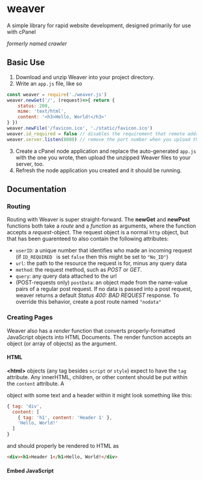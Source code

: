 # weaver
A simple library for rapid website development, designed primarily for use with cPanel

*formerly named crawler*

## Basic Use
1. Download and unzip Weaver into your project directory.
2. Write an `app.js` file, like so
```javascript
const weaver = require('./weaver.js')
weaver.newGet('/', (request)=>{ return {
    status: 200,
    mime: 'text/html',
    content: '<h3>Hello, World!</h3>'
} })
weaver.newFile('/favicon.ico', './static/favicon.ico')
weaver.id_required = false // disables the requirement that remote addr exists; useful for local testing
weaver.server.listen(8080) // remove the port number when you upload this code to cPanel
```
3. Create a cPanel node application and replace the auto-generated `app.js` with the one you wrote,
then upload the unzipped Weaver files to your server, too.
4. Refresh the node application you created and it should be running.

## Documentation

### Routing 
Routing with Weaver is super straight-forward. The **newGet** and **newPost** functions both take
a *route* and a *function* as arguments, where the function accepts a *request*-object.
The request object is a normal `http` object, but that has been guarenteed to also contain the following attributes:
- `userID`: a unique number that identifies who made an incoming request (if `ID_REQUIRED ` is set `false` then this might be set to `"No_ID"`)
- `url`: the path to the resource the request is for, minus any query data
- `method`: the request method, such as *POST* or *GET*.
- `query`: any query data attached to the url
- (POST-requests only) `postData`: an object made from the name-value pairs of a regular post request. If no data is passed into a post request,
weaver returns a default *Status 400: BAD REQUEST* response. To override this behavior, create a post route named `"nodata"` 

### Creating Pages
Weaver also has a *render* function that converts properly-formatted JavaScript objects into HTML Documents.
The render function accepts an object (or array of objects) as the argument.

#### HTML
**\<html>** objects (any tag besides `script` or `style`) expect to have the `tag` attribute.
Any innerHTML, children, or other content should be put within the `content` attribute.
A *<div>* object with some text and a header within it might look something like this:
```javascript
{ tag: 'div',
  content: [
    { tag: 'h1', content: 'Header 1' },
    'Hello, World!'
  ]
}
```
and should properly be rendered to HTML as
```html
<div><h1>Header 1</h1>Hello, World!</div>
```

#### Embed JavaScript
**<script>** objects (`{tag: "script"}`) expect the content to be either a function, or an array of functions.
These functions should ideally be declared within the array itself, both for readability and to ensure
that the renderer captures the name of the function(s). Take this very simple example:
```javascript
{ tag: 'script',
  content: function warm(i){
    console.log(i)
}}
```
When the renderer gets to this object, it will properly generate HTML from it
```html
<script>function warm(i) {
  console.log(i)
}</script>
```

#### CSS Stylesheets
**<style>** objects (`{tag: "style"}`) expects a regular JSON-like object as its content, not too dissimilar from regular CSS.
So, setting the font-family and window colors might look like this:
```javascript
{ tag: 'style',
  content: {
    body: {
      'color': 'white',
      'background-color': 'black',
      'font-family': 'verdana'
    },
    p: {
      'font-size': '14px'
    }
  }
}
```
    
## And My Hello World?
"Hello World" is trivially easy, so let's instead take some text input from the user, and then return it to them when they hit `<submit>`.
No JavaScript/CSS in this example, just to keep it brief:
```javascript
const weaver = require("./weaver.js")
weaver.newGet("/", (request)=>{ return {
    status: 200,
    mime: "text/html",
    content: weaver.render({
      tag: "body",
      content: [
        { tag: "form", method: "post", action: "./", content: [
            { tag: "input", id: "text", name: "text" },
            { tag: "input", type: "submit" }
          ]
        }
      ]
    })
}})
    
weaver.newPost("/", (request)=>{ return {
    status: 200,
    mime: "text/html",
    content: weaver.render({
        tag: "p",
        content: (request.postData).toString()
    })
}})
weaver.server.listen()
```

